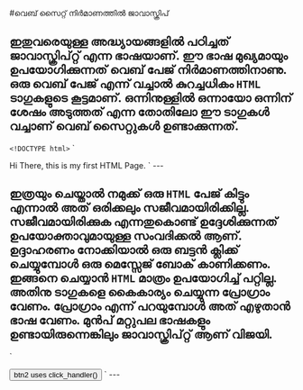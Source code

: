 #വെബ്‌ സൈറ്റ് നിര്‍മാണത്തില്‍ ജാവാസ്ക്രിപ് 

ഇതുവരെയുള്ള അദ്ധ്യായങ്ങളില്‍ പഠിച്ചത് ജാവാസ്ക്രിപ്റ്റ് എന്ന ഭാഷയാണ്. ഈ ഭാഷ മുഖ്യമായും ഉപയോഗിക്കുന്നത് വെബ്‌ പേജ് നിര്‍മാണത്തിനാണു. ഒരു വെബ്‌ പേജ് എന്ന് വച്ചാല്‍ കുറച്ചധികം `HTML` ടാഗുകളുടെ കൂട്ടമാണ്. ഒന്നിനുള്ളില്‍ ഒന്നായോ ഒന്നിന് ശേഷം അടുത്തത് എന്ന തോതിലോ ഈ ടാഗുകള്‍ വച്ചാണ് വെബ്‌ സൈറ്റുകള്‍ ഉണ്ടാക്കുന്നത്. 
---
`<!DOCTYPE html>`
`<html lang="en" xmlns="http://www.w3.org/1999/xhtml">
<head>
<meta charset="utf-8" />
<title>This is my first HTML Page</title>
</head>
<body>
<p> Hi There, this is my first HTML Page.
</body>
</html>`
---

ഇത്രയും ചെയ്താല്‍ നമുക്ക് ഒരു `HTML` പേജ് കിട്ടും എന്നാല്‍ അത് ഒരിക്കലും സജീവമായിരിക്കില്ല. സജീവമായിരിക്കുക എന്നതുകൊണ്ട് ഉദ്ദേശിക്കുന്നത് ഉപയോക്താവുമായുള്ള സംവദിക്കല്‍ ആണ്.  ഉദ്ദാഹരണം നോക്കിയാല്‍ ഒരു ബട്ടന്‍ ക്ലിക്ക് ചെയ്യുമ്പോള്‍ ഒരു മെസ്സേജ് ബോക് കാണിക്കണം. ഇങ്ങനെ ചെയ്യാന്‍ `HTML` മാത്രം ഉപയോഗിച്ച് പറ്റില്ല. അതിനു ടാഗുകളെ കൈകാര്യം ചെയ്യുന്ന പ്രോഗ്രാം വേണം. പ്രോഗ്രാം എന്ന് പറയുമ്പോള്‍ അത് എഴുതാന്‍ ഭാഷ വേണം. മുന്‍പ് മറ്റുപല ഭാഷകളും ഉണ്ടായിരുന്നെങ്കിലും ജാവാസ്ക്രിപ്റ്റ് ആണ് വിജയി.
---
`<!DOCTYPE html>

<html lang="en" xmlns="http://www.w3.org/1999/xhtml">
<head>
    <meta charset="utf-8" />
    <title></title>
    <script type="text/javascript">
        function click_handler() {
            alert("click_handler - I am learning JavaScript");
        }
    </script>
</head>
<body>
    <button id="btn2" onclick="click_handler()">btn2 uses click_handler()</button>
</body>
</html>`
---
